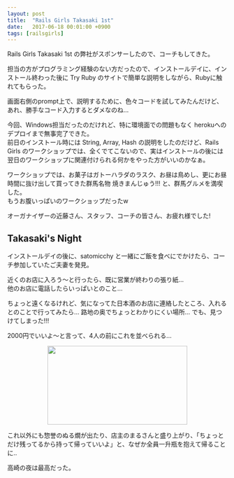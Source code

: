 ```yaml
---
layout: post
title:  "Rails Girls Takasaki 1st"
date:   2017-06-18 00:01:00 +0900
tags: [railsgirls]
---
```

Rails Girls Takasaki 1st の弊社がスポンサーしたので、コーチもしてきた。


担当の方がプログラミング経験のない方だったので、インストールデイに、インストール終わった後に Try Ruby のサイトで簡単な説明をしながら、Rubyに触れてもらった。

画面右側のprompt上で、説明するために、色々コードを試してみたんだけど、あれ、勝手なコード入力するとダメなのね...

今回、Windows担当だったのだけれど、特に環境面での問題もなく herokuへのデプロイまで無事完了できた。  
前日のインストール時には String, Array, Hash の説明をしたのだけど、Rails Girls のワークショップでは、全くでてこないので、実はインストールの後には 翌日のワークショップに関連付けられる何かをやった方がいいのかなぁ。

ワークショップでは、お菓子はガトーハラダのラスク、お昼は鳥めし、更にお昼時間に抜け出して買ってきた群馬名物 焼きまんじゅう!!! と、群馬グルメを満喫した。  
もうお腹いっぱいのワークショップだったw

オーガナイザーの近藤さん、スタッフ、コーチの皆さん、お疲れ様でした!

## Takasaki's Night

インストールデイの後に、satomicchy と一緒にご飯を食べにでかけたら、コーチ参加していたご夫妻を発見。

近くのお店に入ろう～と行ったら、既に営業が終わりの張り紙...  
他のお店に電話したらいっぱいとのこと...

ちょっと遠くなるけれど、気になってた日本酒のお店に連絡したところ、入れるとのことで行ってみたら... 路地の奥でちょっとわかりにくい場所... でも、見つけてしまった!!!

2000円でいいよ～と言って、4人の前にこれを並べられる...

<div class="separator" style="clear: both; text-align: center;">
<a href="https://2.bp.blogspot.com/-bD-kaLOFS14/WUVBiprOkYI/AAAAAAAAI7g/TB2MZoFLsw07iiO0pNgCkvlo4seqAB-5QCKgBGAs/s1600/DSC_0504.JPG" imageanchor="1" style="margin-left: 1em; margin-right: 1em;"><img border="0" data-original-height="900" data-original-width="1600" height="180" src="https://2.bp.blogspot.com/-bD-kaLOFS14/WUVBiprOkYI/AAAAAAAAI7g/TB2MZoFLsw07iiO0pNgCkvlo4seqAB-5QCKgBGAs/s320/DSC_0504.JPG" width="320" /></a></div>

これ以外にも惣誉のぬる燗が出たり、店主のまるさんと盛り上がり、「ちょっとだけ残ってるから持って帰っていいよ」と、なぜか全員一升瓶を抱えて帰ることに..

高崎の夜は最高だった。

